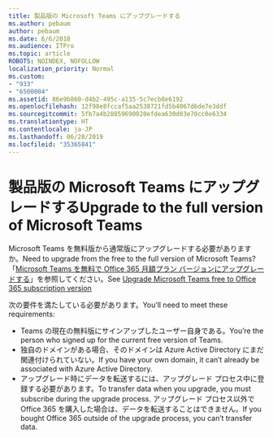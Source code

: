 ```yaml
---
title: 製品版の Microsoft Teams にアップグレードする
ms.author: pebaum
author: pebaum
ms.date: 6/6/2018
ms.audience: ITPro
ms.topic: article
ROBOTS: NOINDEX, NOFOLLOW
localization_priority: Normal
ms.custom:
- "933"
- "6500004"
ms.assetid: 86e9b860-d4b2-495c-a135-5c7ecb8e6192
ms.openlocfilehash: 12f98e8fccaf5aa2538721fd5b4067d6de7e3ddf
ms.sourcegitcommit: 5fb7a4b28859690020efdea630d03e70cc0e6334
ms.translationtype: HT
ms.contentlocale: ja-JP
ms.lasthandoff: 06/28/2019
ms.locfileid: "35365841"
---
```

# <a name="upgrade-to-the-full-version-of-microsoft-teams"></a><span data-ttu-id="25100-102">製品版の Microsoft Teams にアップグレードする</span><span class="sxs-lookup"><span data-stu-id="25100-102">Upgrade to the full version of Microsoft Teams</span></span>

<span data-ttu-id="25100-103">Microsoft Teams を無料版から通常版にアップグレードする必要がありますか。</span><span class="sxs-lookup"><span data-stu-id="25100-103">Need to upgrade from the free to the full version of Microsoft Teams?</span></span> <span data-ttu-id="25100-104">「[Microsoft Teams を無料で Office 365 月額プラン バージョンにアップグレードする](https://docs.microsoft.com/microsoftteams/upgrade-freemium)」を参照してください。</span><span class="sxs-lookup"><span data-stu-id="25100-104">See [Upgrade Microsoft Teams free to Office 365 subscription version](https://docs.microsoft.com/microsoftteams/upgrade-freemium)</span></span>

<span data-ttu-id="25100-105">次の要件を満たしている必要があります。</span><span class="sxs-lookup"><span data-stu-id="25100-105">You’ll need to meet these requirements:</span></span>

- <span data-ttu-id="25100-106">Teams の現在の無料版にサインアップしたユーザー自身である。</span><span class="sxs-lookup"><span data-stu-id="25100-106">You’re the person who signed up for the current free version of Teams.</span></span>
- <span data-ttu-id="25100-107">独自のドメインがある場合、そのドメインは Azure Active Directory にまだ関連付けられていない。</span><span class="sxs-lookup"><span data-stu-id="25100-107">If you have your own domain, it can’t already be associated with Azure Active Directory.</span></span>
- <span data-ttu-id="25100-108">アップグレード時にデータを転送するには、アップグレード プロセス中に登録する必要があります。</span><span class="sxs-lookup"><span data-stu-id="25100-108">To transfer data when you upgrade, you must subscribe during the upgrade process.</span></span> <span data-ttu-id="25100-109">アップグレード プロセス以外で Office 365 を購入した場合は、データを転送することはできません。</span><span class="sxs-lookup"><span data-stu-id="25100-109">If you bought Office 365 outside of the upgrade process, you can’t transfer data.</span></span>
